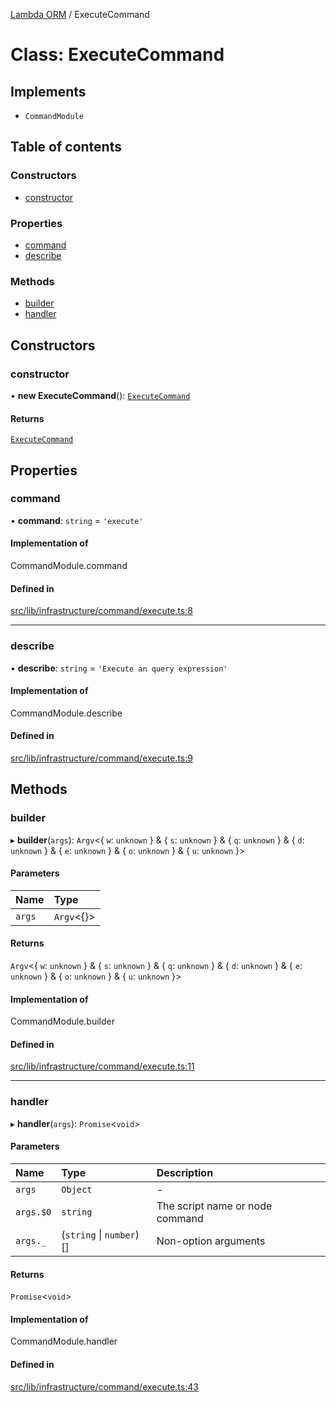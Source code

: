 [Lambda ORM](../README.md) / ExecuteCommand

# Class: ExecuteCommand

## Implements

- `CommandModule`

## Table of contents

### Constructors

- [constructor](ExecuteCommand.md#constructor)

### Properties

- [command](ExecuteCommand.md#command)
- [describe](ExecuteCommand.md#describe)

### Methods

- [builder](ExecuteCommand.md#builder)
- [handler](ExecuteCommand.md#handler)

## Constructors

### constructor

• **new ExecuteCommand**(): [`ExecuteCommand`](ExecuteCommand.md)

#### Returns

[`ExecuteCommand`](ExecuteCommand.md)

## Properties

### command

• **command**: `string` = `'execute'`

#### Implementation of

CommandModule.command

#### Defined in

[src/lib/infrastructure/command/execute.ts:8](https://github.com/lambda-orm/lambdaorm-cli/blob/0e60ad6143e4d95ec4d3dcec8275a5b9b4620bfd/src/lib/infrastructure/command/execute.ts#L8)

___

### describe

• **describe**: `string` = `'Execute an query expression'`

#### Implementation of

CommandModule.describe

#### Defined in

[src/lib/infrastructure/command/execute.ts:9](https://github.com/lambda-orm/lambdaorm-cli/blob/0e60ad6143e4d95ec4d3dcec8275a5b9b4620bfd/src/lib/infrastructure/command/execute.ts#L9)

## Methods

### builder

▸ **builder**(`args`): `Argv`\<\{ `w`: `unknown`  } & \{ `s`: `unknown`  } & \{ `q`: `unknown`  } & \{ `d`: `unknown`  } & \{ `e`: `unknown`  } & \{ `o`: `unknown`  } & \{ `u`: `unknown`  }\>

#### Parameters

| Name | Type |
| :------ | :------ |
| `args` | `Argv`\<{}\> |

#### Returns

`Argv`\<\{ `w`: `unknown`  } & \{ `s`: `unknown`  } & \{ `q`: `unknown`  } & \{ `d`: `unknown`  } & \{ `e`: `unknown`  } & \{ `o`: `unknown`  } & \{ `u`: `unknown`  }\>

#### Implementation of

CommandModule.builder

#### Defined in

[src/lib/infrastructure/command/execute.ts:11](https://github.com/lambda-orm/lambdaorm-cli/blob/0e60ad6143e4d95ec4d3dcec8275a5b9b4620bfd/src/lib/infrastructure/command/execute.ts#L11)

___

### handler

▸ **handler**(`args`): `Promise`\<`void`\>

#### Parameters

| Name | Type | Description |
| :------ | :------ | :------ |
| `args` | `Object` | - |
| `args.$0` | `string` | The script name or node command |
| `args._` | (`string` \| `number`)[] | Non-option arguments |

#### Returns

`Promise`\<`void`\>

#### Implementation of

CommandModule.handler

#### Defined in

[src/lib/infrastructure/command/execute.ts:43](https://github.com/lambda-orm/lambdaorm-cli/blob/0e60ad6143e4d95ec4d3dcec8275a5b9b4620bfd/src/lib/infrastructure/command/execute.ts#L43)

